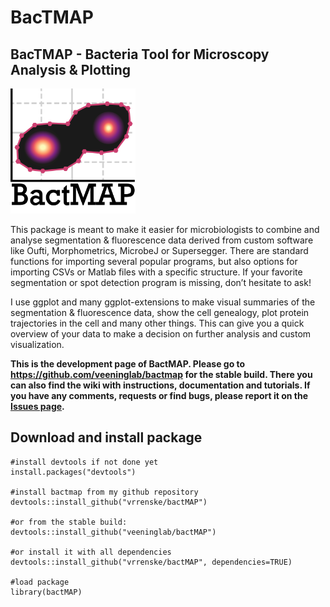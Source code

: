 BacTMAP
================

## BacTMAP - Bacteria Tool for Microscopy Analysis & Plotting

<img src="man//figures//logo_bactmap_pink.png" width="200" height="200" />

This package is meant to make it easier for microbiologists to combine
and analyse segmentation & fluorescence data derived from custom
software like Oufti, Morphometrics, MicrobeJ or Supersegger. There are
standard functions for importing several popular programs, but also
options for importing CSVs or Matlab files with a specific structure. If
your favorite segmentation or spot detection program is missing, don’t
hesitate to ask\!

I use ggplot and many ggplot-extensions to make visual summaries of the
segmentation & fluorescence data, show the cell genealogy, plot protein
trajectories in the cell and many other things. This can give you a
quick overview of your data to make a decision on further analysis and
custom visualization.

**This is the development page of BactMAP. Please go to https://github.com/veeninglab/bactmap for 
the stable build. There you can also find the wiki with instructions, documentation and tutorials.
If you have any comments, requests or find bugs, please report it on the [Issues page](https://github.com/veeninglab/bactmap/issues).**

## Download and install package

    #install devtools if not done yet
    install.packages("devtools")
    
    #install bactmap from my github repository
    devtools::install_github("vrrenske/bactMAP")
    
    #or from the stable build:
    devtools::install_github("veeninglab/bactMAP")
    
    #or install it with all dependencies
    devtools::install_github("vrrenske/bactMAP", dependencies=TRUE)
    
    #load package
    library(bactMAP)

